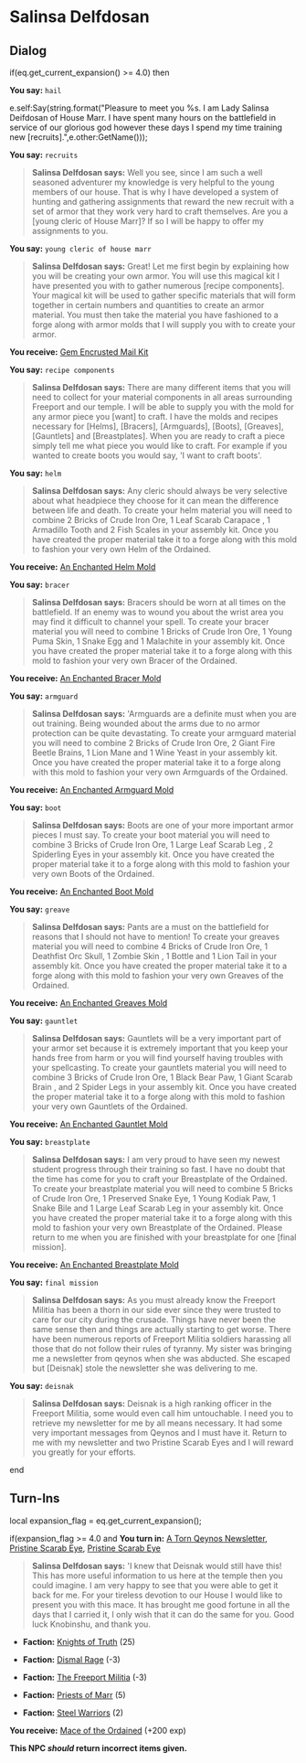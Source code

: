 # Salinsa Delfdosan


## Dialog

if(eq.get_current_expansion() >= 4.0) then


**You say:** `hail`




e.self:Say(string.format("Pleasure to meet you %s. I am Lady Salinsa Deifdosan of House Marr. I have spent many hours on the battlefield in service of our glorious god however these days I spend my time training new [recruits].",e.other:GetName()));


**You say:** `recruits`




>**Salinsa Delfdosan says:** Well you see, since I am such a well seasoned adventurer my knowledge is very helpful to the young members of our house. That is why I have developed a system of hunting and gathering assignments that reward the new recruit with a set of armor that they work very hard to craft themselves. Are you a [young cleric of House Marr]? If so I will be happy to offer my assignments to you.


**You say:** `young cleric of house marr`




>**Salinsa Delfdosan says:** Great! Let me first begin by explaining how you will be creating your own armor. You will use this magical kit I have presented you with to gather numerous [recipe components]. Your magical kit will be used to gather specific materials that will form together in certain numbers and quantities to create an armor material. You must then take the material you have fashioned to a forge along with armor molds that I will supply you with to create your armor.



**You receive:**  [Gem Encrusted Mail Kit](/item/17259)


**You say:** `recipe components`




>**Salinsa Delfdosan says:** There are many different items that you will need to collect for your material components in all areas surrounding Freeport and our temple. I will be able to supply you with the mold for any armor piece you [want] to craft. I have the molds and recipes necessary for [Helms], [Bracers], [Armguards], [Boots], [Greaves], [Gauntlets] and [Breastplates]. When you are ready to craft a piece simply tell me what piece you would like to craft. For example if you wanted to create boots you would say, 'I want to craft boots'.


**You say:** `helm`




>**Salinsa Delfdosan says:** Any cleric should always be very selective about what headpiece they choose for it can mean the difference between life and death. To create your helm material you will need to combine 2 Bricks of Crude Iron Ore, 1 Leaf Scarab Carapace , 1 Armadillo Tooth and 2 Fish Scales in your assembly kit. Once you have created the proper material take it to a forge along with this mold to fashion your very own Helm of the Ordained.



**You receive:**  [An Enchanted Helm Mold](/item/22610)


**You say:** `bracer`




>**Salinsa Delfdosan says:** Bracers should be worn at all times on the battlefield. If an enemy was to wound you about the wrist area you may find it difficult to channel your spell. To create your bracer material you will need to combine 1 Bricks of Crude Iron Ore, 1 Young Puma Skin, 1 Snake Egg and 1 Malachite in your assembly kit. Once you have created the proper material take it to a forge along with this mold to fashion your very own Bracer of the Ordained.



**You receive:**  [An Enchanted Bracer Mold](/item/22611)


**You say:** `armguard`




>**Salinsa Delfdosan says:** 'Armguards are a definite must when you are out training. Being wounded about the arms due to no armor protection can be quite devastating. To create your armguard material you will need to combine 2 Bricks of Crude Iron Ore, 2 Giant Fire Beetle Brains, 1 Lion Mane and 1 Wine Yeast in your assembly kit. Once you have created the proper material take it to a forge along with this mold to fashion your very own Armguards of the Ordained.



**You receive:**  [An Enchanted Armguard Mold](/item/22613)


**You say:** `boot`




>**Salinsa Delfdosan says:** Boots are one of your more important armor pieces I must say. To create your boot material you will need to combine 3 Bricks of Crude Iron Ore, 1 Large Leaf Scarab Leg , 2 Spiderling Eyes in your assembly kit. Once you have created the proper material take it to a forge along with this mold to fashion your very own Boots of the Ordained.



**You receive:**  [An Enchanted Boot Mold](/item/22612)


**You say:** `greave`




>**Salinsa Delfdosan says:** Pants are a must on the battlefield for reasons that I should not have to mention! To create your greaves material you will need to combine 4 Bricks of Crude Iron Ore, 1 Deathfist Orc Skull, 1 Zombie Skin , 1 Bottle and 1 Lion Tail in your assembly kit. Once you have created the proper material take it to a forge along with this mold to fashion your very own Greaves of the Ordained.



**You receive:**  [An Enchanted Greaves Mold](/item/22614)


**You say:** `gauntlet`




>**Salinsa Delfdosan says:** Gauntlets will be a very important part of your armor set because it is extremely important that you keep your hands free from harm or you will find yourself having troubles with your spellcasting. To create your gauntlets material you will need to combine 3 Bricks of Crude Iron Ore, 1 Black Bear Paw, 1 Giant Scarab Brain , and 2 Spider Legs in your assembly kit. Once you have created the proper material take it to a forge along with this mold to fashion your very own Gauntlets of the Ordained.



**You receive:**  [An Enchanted Gauntlet Mold](/item/22615)


**You say:** `breastplate`




>**Salinsa Delfdosan says:** I am very proud to have seen my newest student progress through their training so fast. I have no doubt that the time has come for you to craft your Breastplate of the Ordained. To create your breastplate material you will need to combine 5 Bricks of Crude Iron Ore, 1 Preserved Snake Eye, 1 Young Kodiak Paw, 1 Snake Bile and 1 Large Leaf Scarab Leg in your assembly kit. Once you have created the proper material take it to a forge along with this mold to fashion your very own Breastplate of the Ordained. Please return to me when you are finished with your breastplate for one [final mission].



**You receive:**  [An Enchanted Breastplate Mold](/item/22616)


**You say:** `final mission`




>**Salinsa Delfdosan says:** As you must already know the Freeport Militia has been a thorn in our side ever since they were trusted to care for our city during the crusade. Things have never been the same sense then and things are actually starting to get worse. There have been numerous reports of Freeport Militia soldiers harassing all those that do not follow their rules of tyranny. My sister was bringing me a newsletter from qeynos when she was abducted. She escaped but [Deisnak] stole the newsletter she was delivering to me.


**You say:** `deisnak`




>**Salinsa Delfdosan says:** Deisnak is a high ranking officer in the Freeport Militia, some would even call him untouchable. I need you to retrieve my newsletter for me by all means necessary. It had some very important messages from Qeynos and I must have it. Return to me with my newsletter and two Pristine Scarab Eyes and I will reward you greatly for your efforts.

end

## Turn-Ins



local expansion_flag = eq.get_current_expansion();

if(expansion_flag >= 4.0 and  **You turn in:** [A Torn Qeynos Newsletter](/item/9931), [Pristine Scarab Eye](/item/9932), [Pristine Scarab Eye](/item/9932)


>**Salinsa Delfdosan says:** 'I knew that Deisnak would still have this! This has more useful information to us here at the temple then you could imagine. I am very happy to see that you were able to get it back for me. For your tireless devotion to our House I would like to present you with this mace. It has brought me good fortune in all the days that I carried it, I only wish that it can do the same for you. Good luck Knobinshu, and thank you.


* __Faction:__ [Knights of Truth](/faction/281) (25)


* __Faction:__ [Dismal Rage](/faction/271) (-3)


* __Faction:__ [The Freeport Militia](/faction/330) (-3)


* __Faction:__ [Priests of Marr](/faction/362) (5)


* __Faction:__ [Steel Warriors](/faction/311) (2)


 **You receive:**  [Mace of the Ordained](/item/9937) (+200 exp)

**This NPC *should* return incorrect items given.**
